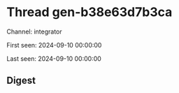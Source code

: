 # Thread gen-b38e63d7b3ca
Channel: integrator

First seen: 2024-09-10 00:00:00

Last seen: 2024-09-10 00:00:00

## Digest


